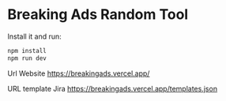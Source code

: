 # Breaking Ads Random Tool

Install it and run:
```bash
npm install
npm run dev
```


Url Website https://breakingads.vercel.app/

URL template Jira https://breakingads.vercel.app/templates.json
